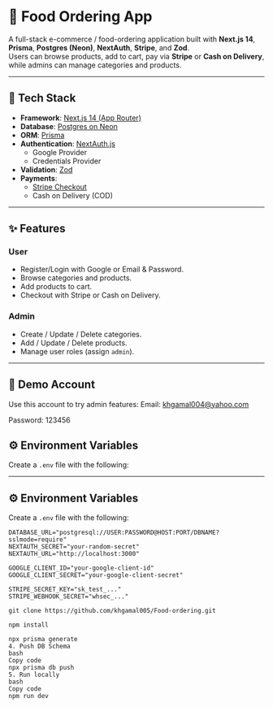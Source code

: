 # 🍔 Food Ordering App

A full-stack e-commerce / food-ordering application built with **Next.js 14**, **Prisma**, **Postgres (Neon)**, **NextAuth**, **Stripe**, and **Zod**.  
Users can browse products, add to cart, pay via **Stripe** or **Cash on Delivery**, while admins can manage categories and products.

---

## 🚀 Tech Stack
- **Framework**: [Next.js 14 (App Router)](https://nextjs.org/)
- **Database**: [Postgres on Neon](https://neon.tech/)
- **ORM**: [Prisma](https://www.prisma.io/)
- **Authentication**: [NextAuth.js](https://next-auth.js.org/)  
  - Google Provider  
  - Credentials Provider
- **Validation**: [Zod](https://zod.dev/)
- **Payments**:  
  - [Stripe Checkout](https://stripe.com/)  
  - Cash on Delivery (COD)

---

## ✨ Features
### User
- Register/Login with Google or Email & Password.
- Browse categories and products.
- Add products to cart.
- Checkout with Stripe or Cash on Delivery.

### Admin
- Create / Update / Delete categories.
- Add / Update / Delete products.
- Manage user roles (assign `admin`).

---

## 🔑 Demo Account
Use this account to try admin features:
Email: khgamal004@yahoo.com

Password: 123456

## ⚙️ Environment Variables
Create a `.env` file with the following:

---

## ⚙️ Environment Variables
Create a `.env` file with the following:

```env
DATABASE_URL="postgresql://USER:PASSWORD@HOST:PORT/DBNAME?sslmode=require"
NEXTAUTH_SECRET="your-random-secret"
NEXTAUTH_URL="http://localhost:3000"

GOOGLE_CLIENT_ID="your-google-client-id"
GOOGLE_CLIENT_SECRET="your-google-client-secret"

STRIPE_SECRET_KEY="sk_test_..."
STRIPE_WEBHOOK_SECRET="whsec_..."

git clone https://github.com/khgamal005/Food-ordering.git

npm install

npx prisma generate
4. Push DB Schema
bash
Copy code
npx prisma db push
5. Run locally
bash
Copy code
npm run dev